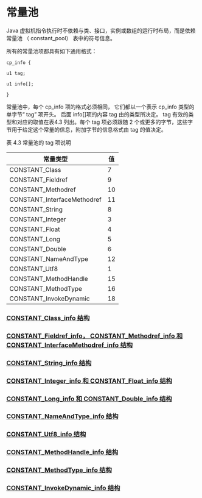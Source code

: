 # 常量池

Java 虚拟机指令执行时不依赖与类、接口，实例或数组的运行时布局，而是依赖常量池
（ constant_pool） 表中的符号信息。 

所有的常量池项都具有如下通用格式：

```
cp_info {

u1 tag;

u1 info[];

}
```

常量池中，每个 cp_info 项的格式必须相同， 它们都以一个表示 cp_info 类型的单字节“ tag” 项开头。 后面 info[]项的内容 tag 由的类型所决定。 tag 有效的类型和对应的取值在表4.3 列出。每个 tag 项必须跟随 2 个或更多的字节，这些字节用于给定这个常量的信息，附加字节的信息格式由 tag 的值决定。 

表 4.3 常量池的 tag 项说明

| 常量类型                        | 值    |
| --------------------------- | ---- |
| CONSTANT_Class              | 7    |
| CONSTANT_Fieldref           | 9    |
| CONSTANT_Methodref          | 10   |
| CONSTANT_InterfaceMethodref | 11   |
| CONSTANT_String             | 8    |
| CONSTANT_Integer            | 3    |
| CONSTANT_Float              | 4    |
| CONSTANT_Long               | 5    |
| CONSTANT_Double             | 6    |
| CONSTANT_NameAndType        | 12   |
| CONSTANT_Utf8               | 1    |
| CONSTANT_MethodHandle       | 15   |
| CONSTANT_MethodType         | 16   |
| CONSTANT_InvokeDynamic      | 18   |

### [CONSTANT_Class_info 结构](ConstantClassInfo.md)

### [CONSTANT_Fieldref_info， CONSTANT_Methodref_info 和CONSTANT_InterfaceMethodref_info 结构 ](ConstantFieldrefMethodrefInterfaceMethodrefInfo.md)

### [CONSTANT_String_info 结构](ConstantStringInfo.md)

### [CONSTANT_Integer_info 和 CONSTANT_Float_info 结构](ConstantIntegerFloatInfo.md)

### [CONSTANT_Long_info 和 CONSTANT_Double_info 结构](ConstantLongDoubleInfo.md)

### [CONSTANT_NameAndType_info 结构](ConstantNameAndTypeInfo.md)

### [CONSTANT_Utf8_info 结构](ConstantUtf8Info.md)

### [CONSTANT_MethodHandle_info 结构](ConstantMethodHandleInfo.md)

### [CONSTANT_MethodType_info 结构](ConstantMethodTypeInfo.md)

### [CONSTANT_InvokeDynamic_info 结构](ConstantInvokeDynamicInfo.md)